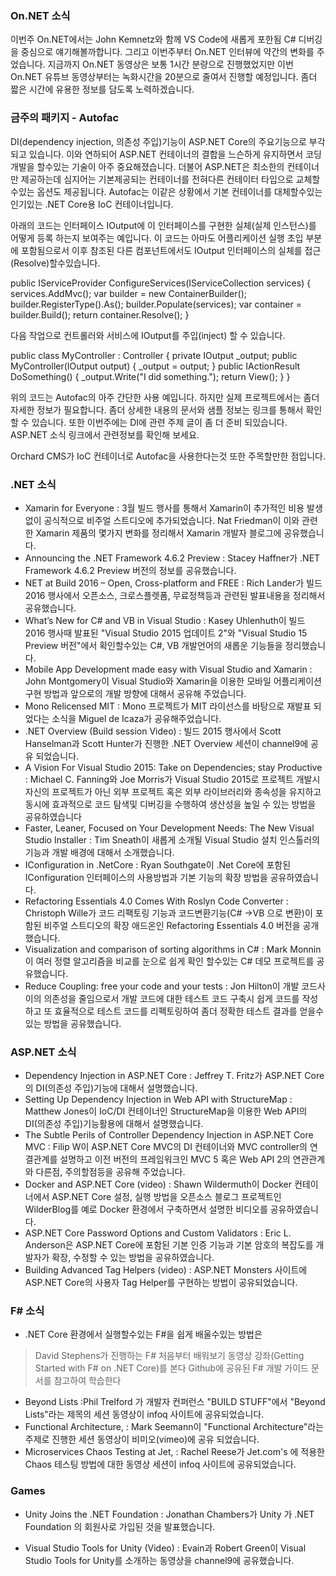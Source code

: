 ### On.NET 소식
이번주 On.NET에서는 John Kemnetz와 함께 VS Code에 새롭게 포한됨  C# 디버깅을 중심으로 얘기해볼까합니다. 그리고 이번주부터 On.NET 인터뷰에 약간의 변화를 주었습니다. 지금까지 On.NET 동영상은 보통 1시간 분량으로 진행했었지만 이번 On.NET 유튜브 동영상부터는 녹화시간을 20분으로 줄여서 진행할 예정입니다. 좀더 짧은 시간에 유용한 정보를 담도록 노력하겠습니다. 

### 금주의 패키지 - Autofac
DI(dependency injection, 의존성 주입)기능이 ASP.NET Core의 주요기능으로 부각되고 있습니다. 이와 연하되어 ASP.NET 컨테이너의 결합을 느슨하게 유지하면서 코딩개발을 할수있는 기술이 아주 중요해졌습니다. 더불어 ASP.NET은 최소한의 컨테이너만 제공하는데 심지어는 기본제공되는 컨테이너를 전혀다른 컨테이터 타입으로 교체할수있는 옵션도 제공됩니다. Autofac는 이같은 상황에서 기본 컨테이너를 대체할수있는 인기있는 .NET Core용 IoC 컨테이너입니다. 

아래의 코드는 인터페이스 IOutput에 이 인터페이스를 구현한 실체(실제 인스턴스)를 어떻게 등록 하는지 보여주는 예입니다. 이 코드는 아마도 어플리케이션 실행 초입 부분에 포함됨으로서 이후 참조된 다른 컴포넌트에서도 IOutput 인터페이스의 실체를 접근(Resolve)할수있습니다.

public IServiceProvider ConfigureServices(IServiceCollection services)
{
services.AddMvc();
var builder = new ContainerBuilder();
builder.RegisterType<ConsoleOutput>().As<IOutput>();
builder.Populate(services);
var container = builder.Build();
return container.Resolve<IServiceProvider>();
}

다음 작업으로 컨트롤러와 서비스에 IOutput를 주입(inject) 할 수 있습니다.

public class MyController : Controller
{
private IOutput _output;
public MyController(IOutput output)
{
_output = output;
}
public IActionResult DoSomething()
{
_output.Write("I did something.");
return View();
}
}

위의 코드는 Autofac의 아주 간단한 사용 예입니다. 하지만 실제 프로젝트에서는 좀더 자세한 정보가 필요합니다. 좀더 상세한 내용의 문서와 샘플 정보는 링크를 통해서 확인할 수 있습니다. 또한 이번주에는 DI에 관련 주제 글이 좀 더 준비 되있습니다. ASP.NET 소식 링크에서  관련정보를 확인해 보세요.

Orchard CMS가 IoC 컨테이너로 Autofac을 사용한다는것 또한 주목할만한 점입니다.

### .NET 소식
* Xamarin for Everyone : 3월 빌드 행사를 통해서 Xamarin이 추가적인 비용 발생없이 공식적으로 비주얼 스트디오에 추가되었습니다. Nat Friedman이 이와 관련한 Xamarin 제품의 몇가지 변화를 정리해서 Xamarin 개발자 블로그에 공유했습니다.
* Announcing the .NET Framework 4.6.2 Preview : Stacey Haffner가 .NET Framework 4.6.2 Preview 버전의 정보를 공유했습니다.
* NET at Build 2016 – Open, Cross-platform and FREE :  Rich Lander가 빌드 2016 행사에서 오픈소스, 크로스플렛폼, 무료정책등과 관련된 발표내용을 정리해서 공유했습니다.
* What’s New for C# and VB in Visual Studio : Kasey Uhlenhuth이 빌드 2016 행사때 발표된 "Visual Studio 2015 업데이트 2"와 "Visual Studio 15 Preview 버전"에서 확인할수있는 C#, VB 개발언어의 새롭운 기능들을 정리했습니다.
* Mobile App Development made easy with Visual Studio and Xamarin : John Montgomery이 Visual Studio와 Xamarin을 이용한 모바일 어플리케이션 구현 방법과 앞으로의 개발 방향에 대해서 공유해 주었습니다.
* Mono Relicensed MIT : Mono 프로젝트가  MIT 라이선스를 바탕으로 재발표 되었다는 소식을 Miguel de Icaza가 공유해주었습니다.
* .NET Overview (Build session Video) : 빌드 2015 행사에서 Scott Hanselman과 Scott Hunter가 진행한 .NET Overview 세션이 channel9에 공유 되었습니다.
* A Vision For Visual Studio 2015: Take on Dependencies; stay Productive : Michael C. Fanning와 Joe Morris가 Visual Studio 2015로 프로젝트 개발시 자신의 프로젝트가 아닌 외부 프로젝트 혹은 외부 라이브러리와 종속성을 유지하고 동시에 효과적으로 코드 탐색및 디버깅을 수행하여 생산성을 높일 수 있는 방법을 공유하였습니다 
* Faster, Leaner, Focused on Your Development Needs: The New Visual Studio Installer : Tim Sneath이 새롭게 소개될 Visual Studio 설치 인스톨러의 기능과 개발 배경에 대해서 소개했습니다.
* IConfiguration in .NetCore : Ryan Southgate이 .Net Core에 포함된 IConfiguration 인터페이스의 사용방법과 기본 기능의 확장 방법을 공유하였습니다.
* Refactoring Essentials 4.0 Comes With Roslyn Code Converter : Christoph Wille가 코드 리팩토링 기능과 코드변환기능(C# ->VB 으로 변환)이 포함된 비주얼 스트디오의 확장 애드온인 Refactoring Essentials 4.0 버전을 공개했습니다.  
* Visualization and comparison of sorting algorithms in C# : Mark Monnin이 여러 정렬 알고리즘을 비교를 눈으로 쉽게 확인 할수있는 C# 데모 프로젝트를 공유했습니다.
* Reduce Coupling: free your code and your tests : Jon Hilton이 개발 코드사이의 의존성을 줄임으로서 개발 코드에 대한 테스트 코드 구축시 쉽게 코드를 작성하고 또 효율적으로 테스트 코드를 리펙토링하여 좀더 정확한 테스트 결과를 얻을수있는 방법을 공유했습니다.  
 

### ASP.NET 소식
* Dependency Injection in ASP.NET Core : Jeffrey T. Fritz가 ASP.NET Core의 DI(의존성 주입)기능에 대해서 설명했습니다.
* Setting Up Dependency Injection in Web API with StructureMap : Matthew Jones이 IoC/DI 컨테이너인 StructureMap을 이용한 Web API의  DI(의존성 주입)기능활용에 대해서 설명했습니다.
* The Subtle Perils of Controller Dependency Injection in ASP.NET Core MVC : Filip W이 ASP.NET Core MVC의 DI 컨테이너와 MVC controller의 연결관계를 설명하고 이전 버전의 프레임워크인 MVC 5 혹은 Web API 2의 연관관계와 다른점, 주의할점등을 공유해 주었습니다.
* Docker and ASP.NET Core (video) : Shawn Wildermuth이 Docker 컨테이너에서 ASP.NET Core 설정, 실행 방법을 오픈소스 블로그 프로젝트인 WilderBlog를 예로 Docker 환경에서 구축하면서 설명한 비디오를 공유하였습니다.
* ASP.NET Core Password Options and Custom Validators : Eric L. Anderson은 ASP.NET Core에 포함된 기본 인증 기능과 기본 암호의 복잡도를  개발자가 확장, 수정할 수 있는 방법을 공유하였습니다.
* Building Advanced Tag Helpers (video) : ASP.NET Monsters 사이트에 ASP.NET Core의 사용자 Tag Helper를 구현하는 방법이 공유되었습니다.

### F# 소식

*  .NET Core 환경에서 실행할수있는 F#을 쉽게 배울수있는 방법은 
> David Stephens가 진행하는 F# 처음부터 배워보기 동영상 강좌(Getting Started with F# on .NET Core)를 본다
> Github에 공유된 F# 개발 가이드 문서를 참고하여 학습한다 

* Beyond Lists :Phil Trelford 가 개발자 컨퍼런스 "BUILD STUFF"에서 "Beyond Lists"라는 제목의 세션 동영상이 infoq 사이트에 공유되었습니다.
* Functional Architecture, : Mark Seemann이 "Functional Architecture"라는 주제로 진행한 세션 동영상이 비미오(vimeo)에 공유 되었습니다.
* Microservices Chaos Testing at Jet, : Rachel Reese가 Jet.com's 에 적용한 Chaos 테스팅 방법에 대한 동영상 세션이 infoq 사이트에 공유되었습니다.

### Games
* Unity Joins the .NET Foundation : Jonathan Chambers가 Unity 가 .NET Foundation 의 회원사로 가입된 것을 발표했습니다.

* Visual Studio Tools for Unity (Video) : Evain과 Robert Green이 Visual Studio Tools for Unity를 소개하는 동영상을 channel9에 공유했습니다.
